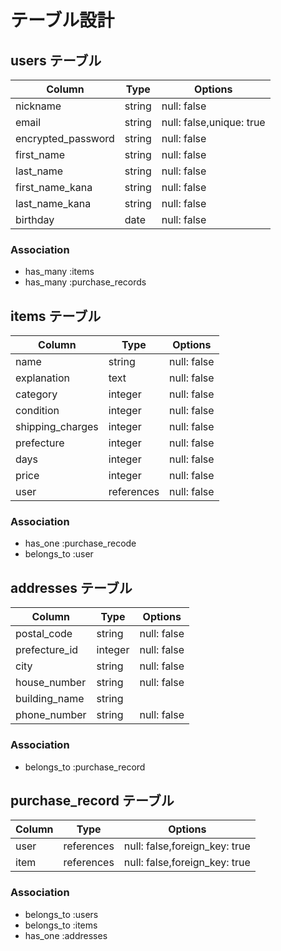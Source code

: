 # テーブル設計

## users テーブル

|Column              |Type     |Options                   |
|--------------------|---------|--------------------------|
| nickname           | string  | null: false              |
| email              | string  | null: false,unique: true |
| encrypted_password | string  | null: false              |
| first_name         | string  | null: false              |
| last_name          | string  | null: false              |
| first_name_kana    | string  | null: false              |
| last_name_kana     | string  | null: false              |
| birthday           | date    | null: false              |


### Association

 - has_many :items
 - has_many :purchase_records


## items テーブル

|Column            |Type        |Options      |
|------------------|------------|-------------|
| name             | string     | null: false |
| explanation      | text       | null: false |
| category         | integer    | null: false |
| condition        | integer    | null: false |
| shipping_charges | integer    | null: false |
| prefecture       | integer    | null: false |
| days             | integer    | null: false |
| price            | integer    | null: false |
| user             | references | null: false |


### Association
 - has_one :purchase_recode
 - belongs_to :user


## addresses テーブル

|Column         |Type        |Options      |
|---------------|------------|-------------|
| postal_code   | string     | null: false |
| prefecture_id | integer    | null: false |
| city          | string     | null: false |
| house_number  | string     | null: false |
| building_name | string     |
| phone_number  | string     | null: false |


### Association
 - belongs_to :purchase_record


## purchase_record テーブル
|Column     |Type        |Options                        |
|-----------|------------|-------------------------------|
| user      | references | null: false,foreign_key: true |
| item      | references | null: false,foreign_key: true |


### Association
 - belongs_to :users
 - belongs_to :items
 - has_one :addresses